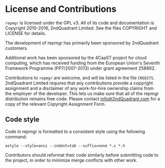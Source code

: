 License and Contributions
=========================

`repmgr` is licensed under the GPL v3.  All of its code and documentation is
Copyright 2010-2016, 2ndQuadrant Limited.  See the files COPYRIGHT and LICENSE for
details.

The development of repmgr has primarily been sponsored by 2ndQuadrant customers.

Additional work has been sponsored by the 4CaaST project for cloud computing,
which has received funding from the European Union's Seventh Framework Programme
(FP7/2007-2013) under grant agreement 258862.

Contributions to `repmgr` are welcome, and will be listed in the file `CREDITS`.
2ndQuadrant Limited requires that any contributions provide a copyright
assignment and a disclaimer of any work-for-hire ownership claims from the
employer of the developer.  This lets us make sure that all of the repmgr
distribution remains free code.  Please contact info@2ndQuadrant.com for a
copy of the relevant Copyright Assignment Form.

Code style
----------

Code in repmgr is formatted to a consistent style using the following command:

    astyle --style=ansi --indent=tab --suffix=none *.c *.h

Contributors should reformat their code similarly before submitting code to
the project, in order to minimize merge conflicts with other work.